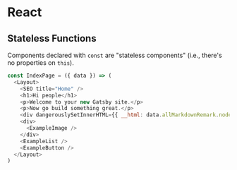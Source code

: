 # React

## Stateless Functions

Components declared with `const` are "stateless components" (i.e., there's no properties on `this`).

``` javascript
const IndexPage = ({ data }) => (
  <Layout>
    <SEO title="Home" />
    <h1>Hi people</h1>
    <p>Welcome to your new Gatsby site.</p>
    <p>Now go build something great.</p>
    <div dangerouslySetInnerHTML={{ __html: data.allMarkdownRemark.nodes[0].html }} />
    <div>
      <ExampleImage />
    </div>
    <ExampleList />
    <ExampleButton />
  </Layout>
)
```